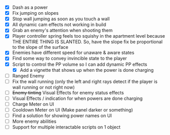 
- [x] Dash as a power
- [x] Fix jumping on slopes
- [x] Stop wall jumping as soon as you touch a wall
- [x] All dynamic cam effects not working in build
- [x] Grab an enemy's attention when shooting them
- [x] Player controller spring feels too squishy in the apartment level because THE ENTIRE THING IS SLANTED. So, have the slope fix be proportional to the slope of the surface
- [x] Enemies have different speed for unaware & aware states
- [x] Find some way to convey invincible state to the player
- [x] Script to control the PP volume so I can add dynamic PP effects
	- [x] Add a vignette that shows up when the power is done charging
- [ ] Ranged Enemy
- [ ] Fix the wall running (only the left and right rays detect if the player is wall running or not right now)
- [ ] ~~Enemy tinting~~ Visual Effects for enemy status effects
- [ ] Visual Effects / indication for when powers are done charging
- [ ] Charge Meter on UI
- [ ] Cooldown Meter on UI (Make panel darker or something)
- [ ] Find a solution for showing power names on UI
- [ ] More enemy abilities
- [ ] Support for multiple interactable scripts on 1 object
